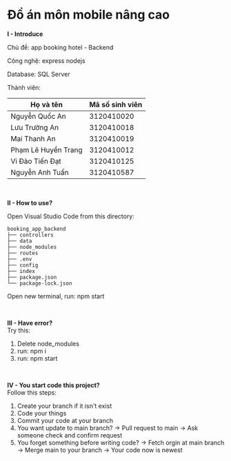 Đồ án môn mobile nâng cao
============
**I - Introduce**
<p>Chủ đề: app booking hotel - Backend</p>
<p>Công nghệ: express nodejs</p>
<p>Database: SQL Server</p>
<p>Thành viên:</p>

Họ và tên | Mã số sinh viên
--- | ---
Nguyễn Quốc An | 3120410020
Lưu Trường An | 3120410018
Mai Thanh An | 3120410019
Phạm Lê Huyền Trang | 3120410012
Vi Đào Tiến Đạt | 3120410125
Nguyễn Anh Tuấn | 3120410587
</br>

**II - How to use?**

Open Visual Studio Code from this directory:
```
booking_app_backend
├── controllers
├── data
├── node_modules
├── routes
├── .env
├── config
├── index
├── package.json
└── package-lock.json
```

Open new terminal, run: npm start

</br>

**III - Have error?**
</br>
Try this:
1. Delete node_modules
2. run: npm i
3. run: npm start

</br>

**IV - You start code this project?**
</br>
Follow this steps:
1. Create your branch if it isn't exist
2. Code your things
3. Commit your code at your branch
4. You want update to main branch? -> Pull request to main -> Ask someone check and confirm request
5. You forget something before writing code? -> Fetch orgin at main branch -> Merge main to your branch -> Your code now is newest

